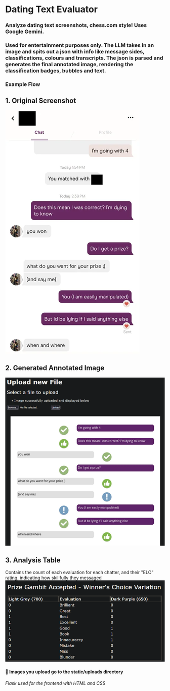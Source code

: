 # Dating Text Evaluator

### Analyze dating text screenshots, chess.com style! Uses Google Gemini.
### Used for entertainment purposes only. The LLM takes in an image and spits out a json with info like message sides, classifications, colours and transcripts. The json is parsed and generates the final annotated image, rendering the classification badges, bubbles and text.
### Example Flow ###
## 1. Original Screenshot ##
![alt text](https://github.com/elvis-p1/text-evaluator/blob/d83a2ed3e2485b5cb8527c2af0c4bf7933cd6402/examples/ex1.webp "Original Screenshot")
## 2. Generated Annotated Image ##
![alt text](https://github.com/elvis-p1/text-evaluator/blob/main/examples/ex2.png?raw=true "Annotated Image Generated")
## 3. Analysis Table ##
Contains the count of each evaluation for each chatter, and their "ELO" rating, indicating how skillfully they messaged<br />
![alt text](https://github.com/elvis-p1/text-evaluator/blob/main/examples/ex3.png?raw=true "Analysis Table")

#### 📁 Images you upload go to the static/uploads directory 
###### Flask used for the frontend with HTML and CSS
